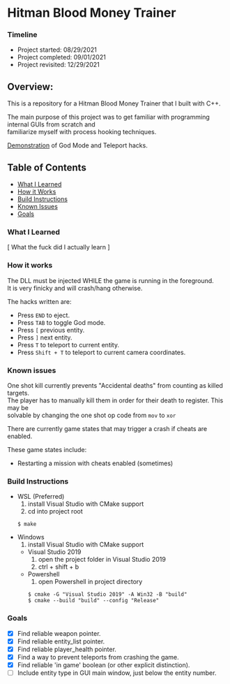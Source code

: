 # Hitman Blood Money Trainer
### Timeline
- Project started:      08/29/2021
- Project completed:    09/01/2021
- Project revisited:    12/29/2021
  
## Overview:
This is a repository for a Hitman Blood Money Trainer that I built with C++.

The main purpose of this project was to get familiar with programming internal GUIs from scratch and  
familiarize myself with process hooking techniques.

[Demonstration](https://www.youtube.com/watch?v=0btTuzX9aQU)
of God Mode and Teleport hacks.  

## Table of Contents
- [What I Learned](#what-i-learned)
- [How it Works](#how-it-works)
- [Build Instructions](#build-instructions)
- [Known Issues](#known-issues)
- [Goals](#Goals)
  
### What I Learned
[ What the fuck did I actually learn ]

### How it works
The DLL must be injected WHILE the game is running in the foreground.  
It is very finicky and will crash/hang otherwise.

The hacks written are:
- Press <code>END</code> to eject.
- Press <code>TAB</code> to toggle God mode.
- Press <code>[</code> previous entity.
- Press <code>]</code> next entity.
- Press <code>T</code> to teleport to current entity.
- Press <code>Shift + T</code> to teleport to current camera coordinates.

### Known issues
One shot kill currently prevents "Accidental deaths" from counting as killed targets.  
The player has to manually kill them in order for their death to register. This may be  
solvable by changing the one shot op code from <code>mov</code> to <code>xor</code>

There are currently game states that may trigger a crash if cheats are enabled.

These game states include:
- Restarting a mission with cheats enabled (sometimes)

### Build Instructions
- WSL (Preferred)
	1. install Visual Studio with CMake support
	2. cd into project root
    ```
    $ make
    ```
- Windows
	1. install Visual Studio with CMake support
    - Visual Studio 2019
        1. open the project folder in Visual Studio 2019
        2. ctrl + shift + b
    - Powershell
        1. open Powershell in project directory
        ```
        $ cmake -G "Visual Studio 2019" -A Win32 -B "build"
        $ cmake --build "build" --config "Release"
        ```

### Goals
 - [x] Find reliable weapon pointer.
 - [x] Find reliable entity_list pointer.
 - [x] Find reliable player_health pointer.
 - [x] Find a way to prevent teleports from crashing the game.
 - [x] Find reliable 'in game' boolean (or other explicit distinction).
 - [ ] Include entity type in GUI main window, just below the entity number.
